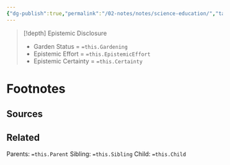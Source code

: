 ```yaml
---
{"dg-publish":true,"permalink":"/02-notes/notes/science-education/","tags":["Note"],"created":"2024-07-04T10:15:33.942-03:00","updated":"2024-07-04T10:15:50.978-03:00"}
---
```


>[!depth] Epistemic Disclosure
>- Garden Status =  `=this.Gardening`
>- Epistemic Effort =  `=this.EpistemicEffort`
>- Epistemic Certainty =  `=this.Certainty`





# Footnotes

## Sources

## Related
Parents: `=this.Parent`
Sibling: `=this.Sibling`
Child: `=this.Child`